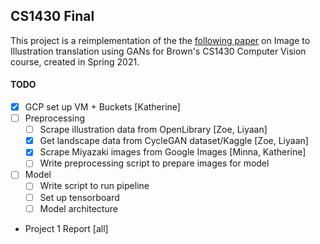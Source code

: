 ## CS1430 Final

This project is a reimplementation of the the [following paper](https://arxiv.org/pdf/2002.05638.pdf) on Image to Illustration translation using GANs for Brown's CS1430
Computer Vision course, created in Spring 2021. 

#### TODO
- [x] GCP set up VM + Buckets [Katherine]
- [ ] Preprocessing 
  - [ ] Scrape illustration data from OpenLibrary [Zoe, Liyaan]
  - [x] Get landscape data from CycleGAN dataset/Kaggle [Zoe, Liyaan]
  - [x] Scrape Miyazaki images from Google Images [Minna, Katherine]
  - [ ] Write preprocessing script to prepare images for model 
- [ ] Model 
  - [ ] Write script to run pipeline
  - [ ] Set up tensorboard
  - [ ] Model architecture

- Project 1 Report [all]
